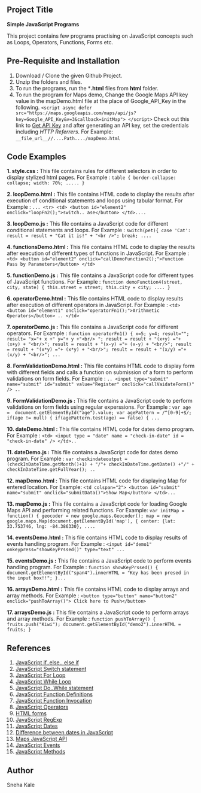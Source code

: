 ## Project Title
**Simple JavaScript Programs**

This project contains few programs practising on JavaScript concepts such as Loops, Operators, Functions, Forms etc.

## Pre-Requisite and Installation
1. Download / Clone the given Github Project.
2. Unzip the folders and files.
3. To run the programs, run the ***.html** files from **html** folder.
4. To run the program for Maps demo, Change the Google Maps API key value in the mapDemo.html file at the place of Google_API_Key in the following.
`<script async defer
            src="https://maps.googleapis.com/maps/api/js?key=Google_API_Key&v=3&callback=initMap">
        </script>`
  Check out this link to [Get API Key](https://developers.google.com/maps/documentation/javascript/get-api-key) and after generating an API key, set the credentials including *HTTP Referrers*.
  For Example: `__file_url__//....Path..../mapDemo.html`

## Code Examples
**1. style.css :**
This file contains rules for different selectors in order to display stylized html pages.
For Example : `table {
	border-collapse: collapse;
	width: 70%;
	.....
}`

**2. loopDemo.html :**
This file contains HTML code to display the results after execution of conditional statements and loops using tabular format.
For Example : `... <tr>
				<td>
					<button id="element2" onclick="loopFn2();">switch.. ase</button>
				</td>....`

**3. loopDemo.js :**
This file contains a JavaScript code for different conditional statements and loops.
For Example : `switch(pet){
					case 'Cat':
						result = result + "Cat it is!" + "<br />";
						break; ....`

**4. functionsDemo.html :**
This file contains HTML code to display the results after execution of different types of functions in JavaScript.
For Example : `<td>
					<button id="element2" onclick="callDemoFunction2();">Function Pass by Parameters</button>
				</td>`

**5. functionDemo.js :**
This file contains a JavaScript code for different types of JavaScript functions.
For Example : `function demoFunction4(street, city, state) {
		this.street = street;
		this.city = city;
		....
	}`

**6. operatorDemo.html :**
This file contains HTML code to display results after execution of different operators in JavaScript.
For Example : `<td>
					<button id="element1" onclick="operatorFn1();">Arithmetic Operators</button> ..
				</td>`

**7. operatorDemo.js :**
This file contains a JavaScript code for different operators.
For Example : `function operatorFn1() {
	x=5; y=4; result="";
	result= "x="+ x +" y="+ y +"<br/> ";
	result = result + "(x+y) ="+ (x+y) + "<br/>";
	result = result + "(x-y) ="+ (x-y) + "<br/>";
	result = result + "(x*y) ="+ (x*y) + "<br/>";
	result = result + "(x/y) ="+ (x/y) + "<br/>"; ...`

**8. FormValidationDemo.html :**
This file contains HTML code to display form with different fields and calls a function on submission of a form to perform validations on form fields.
For Example : `.. <input type="submit" name="submit" id="submit" value="Register" onclick="callVaidateForm()" /> ..`

**9. FormValidationDemo.js :**
This file contains a JavaScript code to perform validations on form fields using regular experssions.
For Example : `var age =  document.getElementById("age").value;
	var agePattern = /^[0-9]+$/;
	if(age != null) {
		if(agePattern.test(age) == false) { ...`

**10. dateDemo.html :**
This file contains HTML code for dates demo program.
For Example : `<td>
					<input type = "date" name = "check-in-date" id = "check-in-date" />
				</td>..`

**11. dateDemo.js :**
This file contains a JavaScript code for dates demo program.
For Example : `var checkindateoutput = (checkInDateTime.getMonth()+1) + "/"+ checkInDateTime.getDate() +"/"
								  + checkInDateTime.getFullYear(); ..`

**12. mapDemo.html :**
This file contains HTML code for displaying Map for entered location.
For Example: `<td colspan="2">
					<button id="submit" name="submit" onclick="submitData()">Show Map</button>
				</td>...`

**13. mapDemo.js :**
This file contains a JavaScript code for loading Google Maps API and performing related functions.
For Example: `var initMap = function() {
	geocoder = new google.maps.Geocoder();
	map = new google.maps.Map(document.getElementById('map'), {
			center: {lat: 33.753746, lng: -84.386330}, ....`

**14. eventsDemo.html :**
This file contains HTML code to display results of events handling program.
For Example : `<input id="demo1" onkeypress="showKeyPrssed()" type="text" ...`

**15. eventsDemo.js :**
This file contains a JavaScript code to perform events handling program.
For Example : `function showKeyPrssed() {
   document.getElementById("span4").innerHTML = "Key has been presed in the input box!!";
}...`

**16. arraysDemo.html :**
This file contains HTML code to display arrays and array methods.
For Example : `<button type="button" name="button2" onclick="pushToArray()">
                  Click here to Push</button>`

**17. arraysDemo.js :**
This file contains a JavaScript code to perform arrays and array methods.
For Example : `function pushToArray() {
   fruits.push("Kiwi");
   document.getElementById("demo2").innerHTML = fruits;
}`

## References
1. [JavaScript if..else.. else if](https://www.w3schools.com/js/js_if_else.asp)
2. [JavaScript Switch statement](https://www.w3schools.com/js/js_switch.asp)
3. [JavaScript For Loop](https://www.w3schools.com/js/js_loop_for.asp)
4. [JavaScript While Loop](https://www.w3schools.com/js/js_loop_while.asp)
5. [JavaScript Do..While statement](https://www.w3schools.com/jsref/jsref_dowhile.asp)
6. [JavaScript Function Definitions](https://www.w3schools.com/js/js_function_definition.asp)
7. [JavaScript Function Invocation](https://www.w3schools.com/js/js_function_invocation.asp)
8. [JavaScript Operators](https://www.w3schools.com/js/js_operators.asp)
9. [HTML forms](https://www.w3schools.com/html/html_forms.asp)
10. [JavaScript RegExp](https://www.w3schools.com/jsref/jsref_obj_regexp.asp)
11. [JavaScript Dates](https://www.w3schools.com/js/js_dates.asp)
12. [Difference between dates in JavaScript](https://stackoverflow.com/questions/3224834/get-difference-between-2-dates-in-javascript)
13. [Maps JavaScript API](https://developers.google.com/maps/documentation/javascript/tutorial)
14. [JavaScript Events](https://www.w3schools.com/js/js_events.asp)
15. [JavaScript Methods](https://www.w3schools.com/js/js_array_methods.asp)

## Author
Sneha Kale
